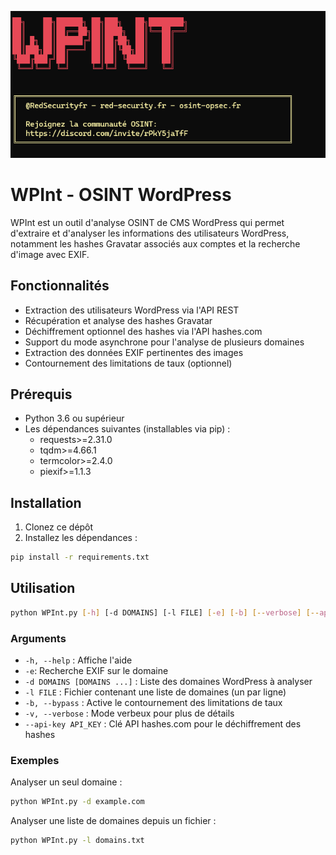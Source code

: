 ![Logo du projet](https://github.com/redsecurityfr/WPint/blob/main/WPINT.png)


# WPInt - OSINT WordPress

WPInt est un outil d'analyse OSINT de CMS WordPress qui permet d'extraire et d'analyser les informations des utilisateurs WordPress, notamment les hashes Gravatar associés aux comptes et la recherche d'image avec EXIF.

## Fonctionnalités

- Extraction des utilisateurs WordPress via l'API REST
- Récupération et analyse des hashes Gravatar
- Déchiffrement optionnel des hashes via l'API hashes.com
- Support du mode asynchrone pour l'analyse de plusieurs domaines
- Extraction des données EXIF pertinentes des images
- Contournement des limitations de taux (optionnel)

## Prérequis

- Python 3.6 ou supérieur
- Les dépendances suivantes (installables via pip) :
  - requests>=2.31.0
  - tqdm>=4.66.1
  - termcolor>=2.4.0
  - piexif>=1.1.3

## Installation

1. Clonez ce dépôt
2. Installez les dépendances :
```bash
pip install -r requirements.txt
```

## Utilisation

```bash
python WPInt.py [-h] [-d DOMAINS] [-l FILE] [-e] [-b] [--verbose] [--api-key]
```

### Arguments

- `-h, --help` : Affiche l'aide
- `-e`: Recherche EXIF sur le domaine
- `-d DOMAINS [DOMAINS ...]` : Liste des domaines WordPress à analyser
- `-l FILE` : Fichier contenant une liste de domaines (un par ligne)
- `-b, --bypass` : Active le contournement des limitations de taux
- `-v, --verbose` : Mode verbeux pour plus de détails
- `--api-key API_KEY` : Clé API hashes.com pour le déchiffrement des hashes

### Exemples

Analyser un seul domaine :
```bash
python WPInt.py -d example.com
```


Analyser une liste de domaines depuis un fichier :
```bash
python WPInt.py -l domains.txt
```



